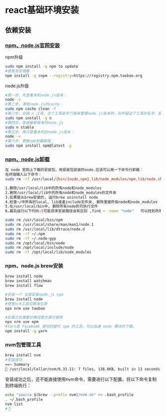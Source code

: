 # react基础环境安装

## 依赖安装

### [npm、node.js官网安装](https://nodejs.org/)

npm升级

```bash
sudo npm install -g npm to update
#使用淘宝镜像
npm install -g cnpm --registry=https://registry.npm.taobao.org
```

node.js升级

```bash
#第一步，先查看本机node.js版本：
node -v
#第二步，清除node.js的cache：
sudo npm cache clean -f
#第三步，安装 n 工具，这个工具是专门用来管理node.js版本的，别怀疑这个工具的名字，是他是他就是他，他的名字就是 "n"
sudo npm install -g n
#第四步，安装最新版本的node.js
sudo n stable
#第五步，再次查看本机的node.js版本：
node -v
#第六步，更新npm到最新版：
sudo npm install npm@latest -g
```

### [npm、node.js卸载](https://nodejs.org/)

```bash
在 node 官网上下载的安装包，用安装包安装的node.应该可以用一下命令行卸载：
在终端输入以下命令：
sudo rm -rf /usr/local/{bin/{node,npm},lib/node_modules/npm,lib/node,share/man/*/node.*}

1.删除/usr/local/lib中的所有node和node_modules
2.删除/usr/local/lib中的所有node和node_modules的文件夹
3.如果是从brew安装的, 运行brew uninstall node
4.检查~/中所有的local, lib或者include文件夹, 删除里面所有node和node_modules
5.在/usr/local/bin中, 删除所有node的可执行文件
6.最后运行以下代码:(可能具体安装路径会有区别 ,find ~ -name "node"   可以找到所有

sudo rm /usr/local/bin/npm
sudo rm /usr/local/share/man/man1/node.1
sudo rm /usr/local/lib/dtrace/node.d
sudo rm -rf ~/.npm
sudo rm -rf ~/.node-gyp
sudo rm /opt/local/bin/node
sudo rm /opt/local/include/node
sudo rm -rf /opt/local/lib/node_modules
```

### npm、node.js brew安装

```bash
brew install node
brew install watchman
brew install flow
```

```bash
#安装一个 全部安装node.js npm
brew install node
#使用nrm工具切换淘宝源
npx nrm use taobao

#如果之后需要切换回官方源可使用
npx nrm use npm
#Yarn是 Facebook 提供的替代 npm 的工具，可以加速 node 模块的下载。
npm install -g yarn
```

### nvm包管理工具

```bash
brew install nvm
#安装成功
==> Summary
🍺 /usr/local/Cellar/nvm/0.33.11: 7 files, 138.6KB, built in 13 seconds
```

安装成功之后，还不能直接使用nvm命令，需要进行以下配置，将以下命令复制到终端执行：

```bash
echo "source $(brew --prefix nvm)/nvm.sh" >> .bash_profile
. ~/.bash_profile
nvm list
#👌
```

